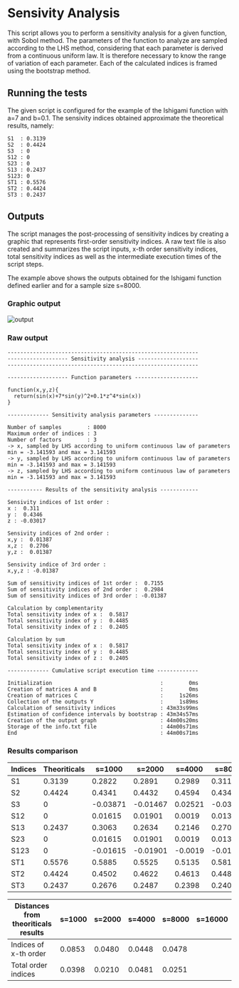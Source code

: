 # Sensivity Analysis

This script allows you to perform a sensitivity analysis for a given function, with Sobol method. The parameters of the function to analyze are sampled according to the LHS method, considering that each parameter is derived from a continuous uniform law. It is therefore necessary to know the range of variation of each parameter. Each of the calculated indices is framed using the bootstrap method.

## Running the tests

The given script is configured for the example of the Ishigami function with a=7 and b=0.1.
The sensivity indices obtained approximate the theoretical results, namely:
```
S1  : 0.3139
S2  : 0.4424
S3  : 0
S12 : 0
S23 : 0
S13 : 0.2437
S123: 0
ST1 : 0.5576
ST2 : 0.4424
ST3 : 0.2437
```

## Outputs

The script manages the post-processing of sensitivity indices by creating a graphic that represents first-order sensitivity indices.
A raw text file is also created and summarizes the script inputs, x-th order sensitivity indices, total sensitivity indices as well as the intermediate execution times of the script steps.

The example above shows the outputs obtained for the Ishigami function defined earlier and for a sample size s=8000.

### Graphic output

![output](https://user-images.githubusercontent.com/44723660/47966239-7f25f680-e050-11e8-98c5-e341eb33f8fa.jpg)

### Raw output

```
------------------------------------------------------------
------------------- Sensitivity analysis -------------------
------------------------------------------------------------

------------------- Function parameters --------------------

function(x,y,z){
  return(sin(x)+7*sin(y)^2+0.1*z^4*sin(x))
}

------------- Sensitivity analysis parameters --------------

Number of samples        : 8000 
Maximum order of indices : 3 
Number of factors        : 3 
-> x, sampled by LHS according to uniform continuous law of parameters min = -3.141593 and max = 3.141593
-> y, sampled by LHS according to uniform continuous law of parameters min = -3.141593 and max = 3.141593
-> z, sampled by LHS according to uniform continuous law of parameters min = -3.141593 and max = 3.141593

----------- Results of the sensitivity analysis ------------

Sensivity indices of 1st order :
x :  0.311
y :  0.4346
z : -0.03017

Sensivity indices of 2nd order :
x,y :  0.01387
x,z :  0.2706
y,z :  0.01387

Sensivity indice of 3rd order :
x,y,z : -0.01387

Sum of sensitivity indices of 1st order :  0.7155
Sum of sensitivity indices of 2nd order :  0.2984
Sum of sensitivity indices of 3rd order : -0.01387

Calculation by complementarity
Total sensitivity index of x :  0.5817
Total sensitivity index of y :  0.4485
Total sensitivity index of z :  0.2405

Calculation by sum
Total sensitivity index of x :  0.5817
Total sensitivity index of y :  0.4485
Total sensitivity index of z :  0.2405

------------- Cumulative script execution time -------------

Initialization                                  :        0ms
Creation of matrices A and B                    :        0ms
Creation of matrices C                          :     1s26ms
Collection of the outputs Y                     :     1s89ms
Calculation of sensitivity indices              : 43m33s99ms
Estimation of confidence intervals by bootstrap : 43m34s57ms
Creation of the output graph                    : 44m00s20ms
Storage of the info.txt file                    : 44m00s71ms
End                                             : 44m00s71ms
```

### Results comparison 

Indices | Theoriticals | s=1000 | s=2000 | s=4000 | s=8000 | s=16000
------- | ------------ | ------ | ------ | ------ | ------ | -------
S1 | 0.3139 | 0.2822 | 0.2891 | 0.2989 | 0.311 |
S2 | 0.4424 | 0.4341 | 0.4432 | 0.4594 | 0.4346 |
S3 | 0 | -0.03871 | -0.01467 | 0.02521 | -0.03017 |
S12 | 0 | 0.01615 | 0.01901 | 0.0019 | 0.01387 |
S13 | 0.2437 | 0.3063 | 0.2634 | 0.2146 | 0.2706 |
S23 | 0 | 0.01615 | 0.01901 | 0.0019 | 0.01387 |
S123| 0 | -0.01615 | -0.01901 | -0.0019 | -0.01387 |
ST1 | 0.5576 | 0.5885 | 0.5525 | 0.5135 | 0.5817 |
ST2 | 0.4424 | 0.4502 | 0.4622 | 0.4613 | 0.4485 |
ST3 | 0.2437 | 0.2676 | 0.2487 | 0.2398 | 0.2405 |

Distances from theoriticals results | s=1000 | s=2000 | s=4000 | s=8000 | s=16000
----------------------------------- | ------ | ------ | ------ | ------ | -------
Indices of x-th order | 0.0853 | 0.0480 | 0.0448 | 0.0478 | 
Total order indices | 0.0398 | 0.0210 | 0.0481 | 0.0251 |
